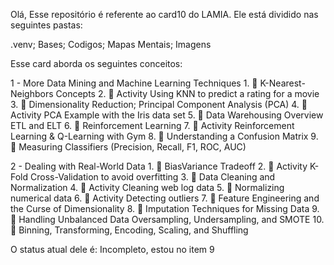 Olá,
Esse repositório é referente ao card10 do LAMIA. Ele está dividido nas seguintes pastas:

.venv;
Bases;
Codigos;
Mapas Mentais;
Imagens

Esse card aborda os seguintes conceitos:

1 - More Data Mining and Machine Learning Techniques
	1.  🎥 K-Nearest-Neighbors Concepts
	2.  🎥 Activity Using KNN to predict a rating for a movie
	3.  🎥 Dimensionality Reduction; Principal Component Analysis (PCA)
	4.  🎥 Activity PCA Example with the Iris data set
	5.  🎥 Data Warehousing Overview ETL and ELT
	6.  🎥 Reinforcement Learning
	7.  🎥 Activity Reinforcement Learning & Q-Learning with Gym
	8.  🎥 Understanding a Confusion Matrix
	9.  🎥 Measuring Classifiers (Precision, Recall, F1, ROC, AUC)

2 - Dealing with Real-World Data
	1.  🎥 BiasVariance Tradeoff
	2.  🎥 Activity K-Fold Cross-Validation to avoid overfitting
	3.  🎥 Data Cleaning and Normalization
	4.  🎥 Activity Cleaning web log data
	5.  🎥 Normalizing numerical data
	6.  🎥 Activity Detecting outliers
	7.  🎥 Feature Engineering and the Curse of Dimensionality
	8.  🎥 Imputation Techniques for Missing Data
	9.  🎥 Handling Unbalanced Data Oversampling, Undersampling, and SMOTE
	10. 🎥 Binning, Transforming, Encoding,  Scaling, and Shuffling

O status atual dele é: Incompleto, estou no item 9